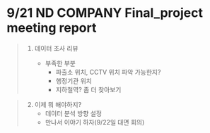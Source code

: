 # 9/21 ND COMPANY Final_project meeting report

> 1) 데이터 조사 리뷰
>
>    - 부족한 부분 
>       - 파출소 위치, CCTV 위치 파악 가능한지?
>       - 행정기관 위치
>       - 지하철역? 좀 더 찾아보기  
  
  
                
> 2) 이제 뭐 해야하지?
>     - 데이터 분석 방향 설정
>     - 만나서 이야기 하자(9/22일 대면 회의)
